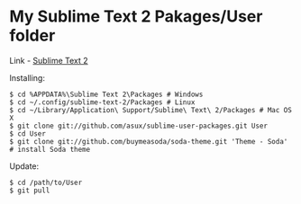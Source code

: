 # My Sublime Text 2 Pakages/User folder

Link - [Sublime Text 2](http://www.sublimetext.com/)

Installing:

    $ cd %APPDATA%\Sublime Text 2\Packages # Windows
    $ cd ~/.config/sublime-text-2/Packages # Linux
    $ cd ~/Library/Application\ Support/Sublime\ Text\ 2/Packages # Mac OS X
    $ git clone git://github.com/asux/sublime-user-packages.git User
    $ cd User
    $ git clone git://github.com/buymeasoda/soda-theme.git 'Theme - Soda' # install Soda theme

Update:
  
    $ cd /path/to/User
    $ git pull
